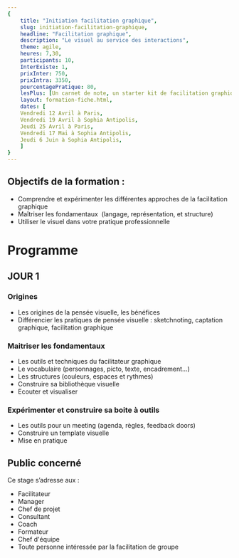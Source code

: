```yaml
---
{
	title: "Initiation facilitation graphique",
	slug: initiation-facilitation-graphique, 
	headline: "Facilitation graphique",
	description: "Le visuel au service des interactions",
	theme: agile,
	heures: 7,30,
	participants: 10,
	InterExiste: 1,
	prixInter: 750,
	prixIntra: 3350,
	pourcentagePratique: 80,
	lesPlus: [Un carnet de note, un starter kit de facilitation graphique de la marque neuland, prise en charge du repas],
	layout: formation-fiche.html, 
	dates: [
	Vendredi 12 Avril à Paris,
	Vendredi 19 Avril à Sophia Antipolis,
	Jeudi 25 Avril à Paris,
	Vendredi 17 Mai à Sophia Antipolis,
	Jeudi 6 Juin à Sophia Antipolis,
	]
}
---
```


## Objectifs de la formation : ##
* Comprendre et expérimenter les différentes approches de la facilitation graphique
* Maîtriser les fondamentaux  (langage, représentation, et structure) 
* Utiliser le visuel dans votre pratique professionnelle


# Programme #

## JOUR 1 ##
### Origines ###
* Les origines de la pensée visuelle, les bénéfices
* Différencier les pratiques de pensée visuelle : sketchnoting, captation graphique, facilitation graphique

### Maitriser les fondamentaux ###
* Les outils et techniques du facilitateur graphique
* Le vocabulaire (personnages, picto, texte, encadrement…)
* Les structures (couleurs, espaces et rythmes)
* Construire sa bibliothèque visuelle
* Ecouter et visualiser

### Expérimenter et construire sa boite à outils ### 
* Les outils pour un meeting (agenda, règles, feedback doors)
* Construire un template visuelle 
* Mise en pratique 

## Public concerné ##
Ce stage s’adresse aux : 
* Facilitateur
* Manager
* Chef de projet
* Consultant
* Coach
* Formateur
* Chef d'équipe
* Toute personne intéressée par la facilitation de groupe
